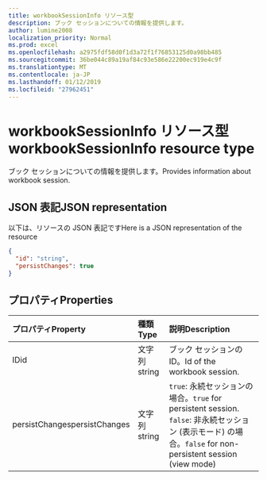 ```yaml
---
title: workbookSessionInfo リソース型
description: ブック セッションについての情報を提供します。
author: lumine2008
localization_priority: Normal
ms.prod: excel
ms.openlocfilehash: a2975fdf58d0f1d3a72f1f76853125d0a98bb485
ms.sourcegitcommit: 36be044c89a19af84c93e586e22200ec919e4c9f
ms.translationtype: MT
ms.contentlocale: ja-JP
ms.lasthandoff: 01/12/2019
ms.locfileid: "27962451"
---
```

# <a name="workbooksessioninfo-resource-type"></a><span data-ttu-id="4cb4b-103">workbookSessionInfo リソース型</span><span class="sxs-lookup"><span data-stu-id="4cb4b-103">workbookSessionInfo resource type</span></span>

<span data-ttu-id="4cb4b-104">ブック セッションについての情報を提供します。</span><span class="sxs-lookup"><span data-stu-id="4cb4b-104">Provides information about workbook session.</span></span>


## <a name="json-representation"></a><span data-ttu-id="4cb4b-105">JSON 表記</span><span class="sxs-lookup"><span data-stu-id="4cb4b-105">JSON representation</span></span>

<span data-ttu-id="4cb4b-106">以下は、リソースの JSON 表記です</span><span class="sxs-lookup"><span data-stu-id="4cb4b-106">Here is a JSON representation of the resource</span></span>

<!-- {
  "blockType": "resource",
  "optionalProperties": [  ],
  "@odata.type": "microsoft.graph.workbookSessionInfo"
}-->

```json
{
  "id": "string",
  "persistChanges": true
}
```

## <a name="properties"></a><span data-ttu-id="4cb4b-107">プロパティ</span><span class="sxs-lookup"><span data-stu-id="4cb4b-107">Properties</span></span>

| <span data-ttu-id="4cb4b-108">プロパティ</span><span class="sxs-lookup"><span data-stu-id="4cb4b-108">Property</span></span> | <span data-ttu-id="4cb4b-109">種類</span><span class="sxs-lookup"><span data-stu-id="4cb4b-109">Type</span></span>  | <span data-ttu-id="4cb4b-110">説明</span><span class="sxs-lookup"><span data-stu-id="4cb4b-110">Description</span></span>                               |
|:---------|:------|:------------------------------------------|
| <span data-ttu-id="4cb4b-111">ID</span><span class="sxs-lookup"><span data-stu-id="4cb4b-111">id</span></span>  | <span data-ttu-id="4cb4b-112">文字列</span><span class="sxs-lookup"><span data-stu-id="4cb4b-112">string</span></span> | <span data-ttu-id="4cb4b-113">ブック セッションの ID。</span><span class="sxs-lookup"><span data-stu-id="4cb4b-113">Id of the workbook session.</span></span> |
| <span data-ttu-id="4cb4b-114">persistChanges</span><span class="sxs-lookup"><span data-stu-id="4cb4b-114">persistChanges</span></span> | <span data-ttu-id="4cb4b-115">文字列</span><span class="sxs-lookup"><span data-stu-id="4cb4b-115">string</span></span> |  <span data-ttu-id="4cb4b-116">`true`: 永続セッションの場合。</span><span class="sxs-lookup"><span data-stu-id="4cb4b-116">`true` for persistent session.</span></span> <span data-ttu-id="4cb4b-117">`false`: 非永続セッション (表示モード) の場合。</span><span class="sxs-lookup"><span data-stu-id="4cb4b-117">`false` for non-persistent session (view mode)</span></span> |

